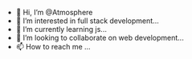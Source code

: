 - 👋 Hi, I’m @Atmosphere
- 👀 I’m interested in full stack development...
- 🌱 I’m currently learning js...
- 💞️ I’m looking to collaborate on web development...
- 📫 How to reach me ...

<!---
Atmosphere0102/Atmosphere0102 is a ✨ special ✨ repository because its `README.md` (this file) appears on your GitHub profile.
You can click the Preview link to take a look at your changes.
--->

